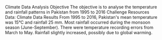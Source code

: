Climate Data Analysis
Objective
The objective is to analyse the temperature and rainfall patterns in Pakistan from 1995 to 2016 Challenge
Resources
Data: Climate Data
Results
From 1995 to 2016, Pakistan's mean temperature was 15°C and rainfall 25 mm. Most rainfall occurred during the monsoon season (June-September). There were temperature recording errors from March to May. Rainfall slightly increased, possibly due to global warming.
